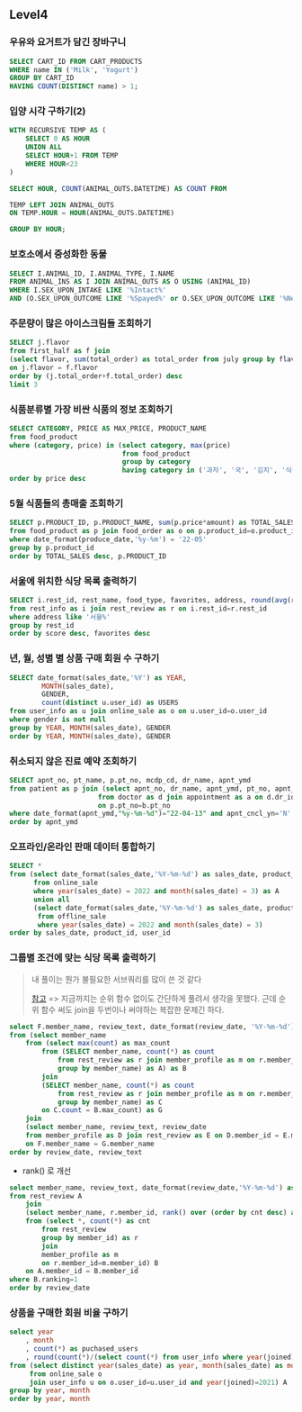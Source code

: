 ## Level4

### 우유와 요거트가 담긴 장바구니

```sql
SELECT CART_ID FROM CART_PRODUCTS
WHERE name IN ('Milk', 'Yogurt')
GROUP BY CART_ID
HAVING COUNT(DISTINCT name) > 1;
```

### 입양 시각 구하기(2)

```sql
WITH RECURSIVE TEMP AS (
    SELECT 0 AS HOUR
    UNION ALL
    SELECT HOUR+1 FROM TEMP
    WHERE HOUR<23
)

SELECT HOUR, COUNT(ANIMAL_OUTS.DATETIME) AS COUNT FROM

TEMP LEFT JOIN ANIMAL_OUTS
ON TEMP.HOUR = HOUR(ANIMAL_OUTS.DATETIME)

GROUP BY HOUR;
```

### 보호소에서 중성화한 동물

```sql
SELECT I.ANIMAL_ID, I.ANIMAL_TYPE, I.NAME
FROM ANIMAL_INS AS I JOIN ANIMAL_OUTS AS O USING (ANIMAL_ID)
WHERE I.SEX_UPON_INTAKE LIKE '%Intact%' 
AND (O.SEX_UPON_OUTCOME LIKE '%Spayed%' or O.SEX_UPON_OUTCOME LIKE '%Neutered%')
```

### 주문량이 많은 아이스크림들 조회하기

```sql
SELECT j.flavor
from first_half as f join 
(select flavor, sum(total_order) as total_order from july group by flavor) as j
on j.flavor = f.flavor
order by (j.total_order+f.total_order) desc
limit 3
```

### 식품분류별 가장 비싼 식품의 정보 조회하기

```sql
SELECT CATEGORY, PRICE AS MAX_PRICE, PRODUCT_NAME
from food_product
where (category, price) in (select category, max(price) 
                            from food_product 
                            group by category
                            having category in ('과자', '국', '김치', '식용유'))
order by price desc
```

### 5월 식품들의 총매출 조회하기

```sql
SELECT p.PRODUCT_ID, p.PRODUCT_NAME, sum(p.price*amount) as TOTAL_SALES
from food_product as p join food_order as o on p.product_id=o.product_id
where date_format(produce_date,'%y-%m') = '22-05'
group by p.product_id
order by TOTAL_SALES desc, p.PRODUCT_ID
```

### 서울에 위치한 식당 목록 출력하기

```sql
SELECT i.rest_id, rest_name, food_type, favorites, address, round(avg(review_score),2) as score
from rest_info as i join rest_review as r on i.rest_id=r.rest_id
where address like '서울%'
group by rest_id
order by score desc, favorites desc
```

### 년, 월, 성별 별 상품 구매 회원 수 구하기

```sql
SELECT date_format(sales_date,'%Y') as YEAR, 
        MONTH(sales_date), 
        GENDER,
        count(distinct u.user_id) as USERS
from user_info as u join online_sale as o on u.user_id=o.user_id
where gender is not null
group by YEAR, MONTH(sales_date), GENDER
order by YEAR, MONTH(sales_date), GENDER
```

### 취소되지 않은 진료 예약 조회하기

```sql
SELECT apnt_no, pt_name, p.pt_no, mcdp_cd, dr_name, apnt_ymd
from patient as p join (select apnt_no, dr_name, apnt_ymd, pt_no, apnt_cncl_yn, d.mcdp_cd
                      from doctor as d join appointment as a on d.dr_id=a.mddr_id) as b
                      on p.pt_no=b.pt_no
where date_format(apnt_ymd,"%y-%m-%d")="22-04-13" and apnt_cncl_yn='N'
order by apnt_ymd
```

### 오프라인/온라인 판매 데이터 통합하기

```sql
SELECT *
from (select date_format(sales_date,'%Y-%m-%d') as sales_date, product_id, user_id, sales_amount 
      from online_sale 
      where year(sales_date) = 2022 and month(sales_date) = 3) as A 
      union all 
      (select date_format(sales_date,'%Y-%m-%d') as sales_date, product_id, null as user_id, sales_amount 
       from offline_sale 
       where year(sales_date) = 2022 and month(sales_date) = 3) 
order by sales_date, product_id, user_id
```

### 그룹별 조건에 맞는 식당 목록 출력하기

> 내 풀이는 뭔가 불필요한 서브쿼리를 많이 쓴 것 같다
>
> [참고](https://velog.io/@sheltonwon/SQL%EC%97%B0%EC%8A%B5-%EA%B7%B8%EB%A3%B9%EB%B3%84-%EC%A1%B0%EA%B1%B4%EC%97%90-%EB%A7%9E%EB%8A%94-%EC%8B%9D%EB%8B%B9-%EB%AA%A9%EB%A1%9D-%EC%B6%9C%EB%A0%A5%ED%95%98%EA%B8%B0) => 지금까지는 순위 함수 없이도 간단하게 풀려서 생각을 못했다. 근데 순위 함수 써도 join을 두번이나 써야하는 복잡한 문제긴 하다.

```sql
select F.member_name, review_text, date_format(review_date, '%Y-%m-%d') as review_date
from (select member_name
    from (select max(count) as max_count
        from (SELECT member_name, count(*) as count
            from rest_review as r join member_profile as m on r.member_id=m.member_id
            group by member_name) as A) as B
        join
        (SELECT member_name, count(*) as count
            from rest_review as r join member_profile as m on r.member_id=m.member_id
            group by member_name) as C
        on C.count = B.max_count) as G
    join
    (select member_name, review_text, review_date
    from member_profile as D join rest_review as E on D.member_id = E.member_id) as F
    on F.member_name = G.member_name
order by review_date, review_text
```

- rank() 로 개선

```sql
select member_name, review_text, date_format(review_date,'%Y-%m-%d') as review_date
from rest_review A
    join 
    (select member_name, r.member_id, rank() over (order by cnt desc) as ranking
    from (select *, count(*) as cnt
        from rest_review
        group by member_id) as r
        join
        member_profile as m 
        on r.member_id=m.member_id) B
    on A.member_id = B.member_id
where B.ranking=1
order by review_date
```

### 상품을 구매한 회원 비율 구하기

```sql
select year
    , month
    , count(*) as puchased_users
    , round(count(*)/(select count(*) from user_info where year(joined)=2021),1) as puchased_ratio
from (select distinct year(sales_date) as year, month(sales_date) as month, u.user_id
     from online_sale o
     join user_info u on o.user_id=u.user_id and year(joined)=2021) A
group by year, month
order by year, month
```

